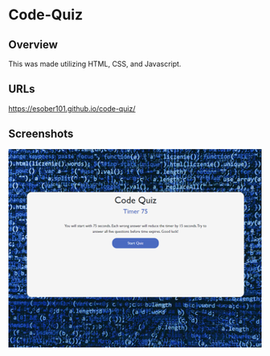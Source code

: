 # Code-Quiz

## Overview

This was made utilizing HTML, CSS, and Javascript.

## URLs

https://esober101.github.io/code-quiz/

## Screenshots

![Screenshot](images/Screenshot.png "Screenshot")
